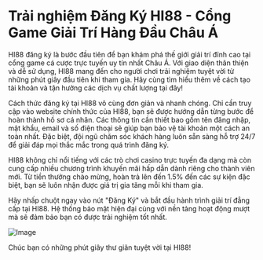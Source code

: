 # Trải nghiệm Đăng Ký HI88 - Cổng Game Giải Trí Hàng Đầu Châu Á

HI88 đăng ký là bước đầu tiên để bạn khám phá thế giới giải trí đỉnh cao tại cổng game cá cược trực tuyến uy tín nhất Châu Á. Với giao diện thân thiện và dễ sử dụng, HI88 mang đến cho người chơi trải nghiệm tuyệt vời từ những phút giây đầu tiên khi tham gia. Hãy cùng tìm hiểu thêm về cách tạo tài khoản và tận hưởng các dịch vụ chất lượng tại đây!

Cách thức đăng ký tại HI88 vô cùng đơn giản và nhanh chóng. Chỉ cần truy cập vào website chính thức của HI88, bạn sẽ được hướng dẫn từng bước để hoàn thành hồ sơ cá nhân. Các thông tin cần thiết bao gồm tên đăng nhập, mật khẩu, email và số điện thoại sẽ giúp bạn bảo vệ tài khoản một cách an toàn nhất. Đặc biệt, đội ngũ chăm sóc khách hàng luôn sẵn sàng hỗ trợ 24/7 để giải đáp mọi thắc mắc trong quá trình đăng ký.

HI88 không chỉ nổi tiếng với các trò chơi casino trực tuyến đa dạng mà còn cung cấp nhiều chương trình khuyến mãi hấp dẫn dành riêng cho thành viên mới. Từ tiền thưởng chào mừng, hoàn trả lên đến 1.5% đến các sự kiện đặc biệt, bạn sẽ luôn nhận được giá trị gia tăng mỗi khi tham gia.

Hãy nhấp chuột ngay vào nút "Đăng Ký" và bắt đầu hành trình giải trí đẳng cấp tại HI88. Hệ thống bảo mật hiện đại cùng với nền tảng hoạt động mượt mà sẽ đảm bảo bạn có được trải nghiệm tốt nhất.

![Image](https://github.com/user-attachments/assets/bd51ea9f-0666-407b-a7a7-98ead6de688c)

Chúc bạn có những phút giây thư giãn tuyệt vời tại HI88!